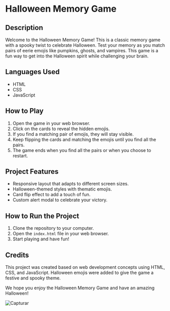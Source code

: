 # Halloween Memory Game

## Description
Welcome to the Halloween Memory Game! This is a classic memory game with a spooky twist to celebrate Halloween. Test your memory as you match pairs of eerie emojis like pumpkins, ghosts, and vampires. This game is a fun way to get into the Halloween spirit while challenging your brain.

## Languages Used
- HTML
- CSS
- JavaScript

## How to Play
1. Open the game in your web browser.
2. Click on the cards to reveal the hidden emojis.
3. If you find a matching pair of emojis, they will stay visible.
4. Keep flipping the cards and matching the emojis until you find all the pairs.
5. The game ends when you find all the pairs or when you choose to restart.

## Project Features
- Responsive layout that adapts to different screen sizes.
- Halloween-themed styles with thematic emojis.
- Card flip effect to add a touch of fun.
- Custom alert modal to celebrate your victory.

## How to Run the Project
1. Clone the repository to your computer.
2. Open the `index.html` file in your web browser.
3. Start playing and have fun!

## Credits
This project was created based on web development concepts using HTML, CSS, and JavaScript. Halloween emojis were added to give the game a festive and spooky theme.

We hope you enjoy the Halloween Memory Game and have an amazing Halloween!

![Capturar](https://github.com/ArtNicke/JS_Memory-Game/assets/134013548/9aec459e-a47f-4308-a08d-6ab9da45c0b1)
